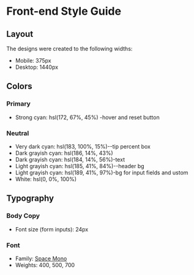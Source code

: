 # Front-end Style Guide

## Layout

The designs were created to the following widths:

- Mobile: 375px
- Desktop: 1440px

## Colors

### Primary

- Strong cyan: hsl(172, 67%, 45%) -hover and reset button

### Neutral

- Very dark cyan: hsl(183, 100%, 15%)--tip percent box
- Dark grayish cyan: hsl(186, 14%, 43%)
- Dark grayish cyan: hsl(184, 14%, 56%)-text
- Light grayish cyan: hsl(185, 41%, 84%)--header bg
- Light grayish cyan: hsl(189, 41%, 97%)-bg for input fields and ustom
- White: hsl(0, 0%, 100%)

## Typography

### Body Copy

- Font size (form inputs): 24px

### Font

- Family: [Space Mono](https://fonts.google.com/specimen/Space+Mono)
- Weights: 400, 500, 700
